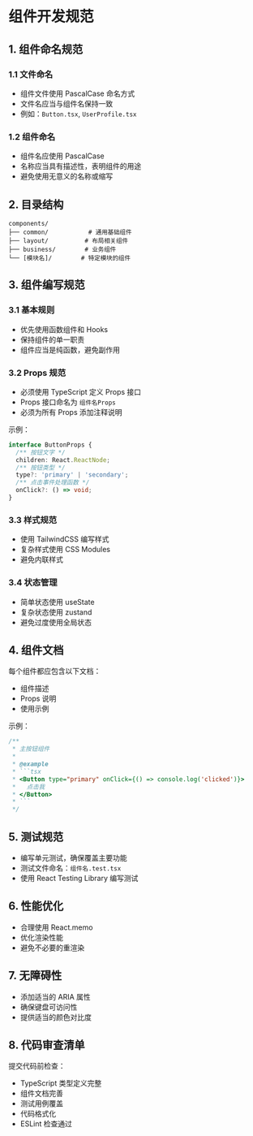 # 组件开发规范

## 1. 组件命名规范

### 1.1 文件命名
- 组件文件使用 PascalCase 命名方式
- 文件名应当与组件名保持一致
- 例如：`Button.tsx`, `UserProfile.tsx`

### 1.2 组件命名
- 组件名应使用 PascalCase
- 名称应当具有描述性，表明组件的用途
- 避免使用无意义的名称或缩写

## 2. 目录结构

```
components/
├── common/           # 通用基础组件
├── layout/          # 布局相关组件
├── business/        # 业务组件
└── [模块名]/        # 特定模块的组件
```

## 3. 组件编写规范

### 3.1 基本规则
- 优先使用函数组件和 Hooks
- 保持组件的单一职责
- 组件应当是纯函数，避免副作用

### 3.2 Props 规范
- 必须使用 TypeScript 定义 Props 接口
- Props 接口命名为 `组件名Props`
- 必须为所有 Props 添加注释说明

示例：
```typescript
interface ButtonProps {
  /** 按钮文字 */
  children: React.ReactNode;
  /** 按钮类型 */
  type?: 'primary' | 'secondary';
  /** 点击事件处理函数 */
  onClick?: () => void;
}
```

### 3.3 样式规范
- 使用 TailwindCSS 编写样式
- 复杂样式使用 CSS Modules
- 避免内联样式

### 3.4 状态管理
- 简单状态使用 useState
- 复杂状态使用 zustand
- 避免过度使用全局状态

## 4. 组件文档

每个组件都应包含以下文档：
- 组件描述
- Props 说明
- 使用示例

示例：
```typescript
/**
 * 主按钮组件
 * 
 * @example
 * ```tsx
 * <Button type="primary" onClick={() => console.log('clicked')}>
 *   点击我
 * </Button>
 * ```
 */
```

## 5. 测试规范

- 编写单元测试，确保覆盖主要功能
- 测试文件命名：`组件名.test.tsx`
- 使用 React Testing Library 编写测试

## 6. 性能优化

- 合理使用 React.memo
- 优化渲染性能
- 避免不必要的重渲染

## 7. 无障碍性

- 添加适当的 ARIA 属性
- 确保键盘可访问性
- 提供适当的颜色对比度

## 8. 代码审查清单

提交代码前检查：
- TypeScript 类型定义完整
- 组件文档完善
- 测试用例覆盖
- 代码格式化
- ESLint 检查通过
